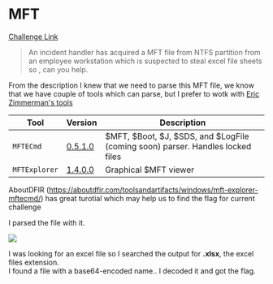 **MFT**
===================  
[Challenge Link](https://hubchallenges.s3-eu-west-1.amazonaws.com/Forensics/MFT)

> An incident handler has acquired a MFT file from NTFS partition from an employee workstation  which is suspected to steal excel file sheets so , can you help.

From the description I knew that we need to parse this MFT file, we know that we have couple of tools which can parse, but I prefer to wotk with [Eric Zimmerman's tools](https://ericzimmerman.github.io/#!index.md) 
 
 | Tool | Version | Description |
| --- | --- | --- |
| `MFTECmd` | [0.5.1.0](https://f001.backblazeb2.com/file/EricZimmermanTools/MFTECmd.zip) |  $MFT, $Boot, $J, $SDS, and $LogFile (coming soon) parser. Handles locked files |
| `MFTExplorer` | [1.4.0.0](https://f001.backblazeb2.com/file/EricZimmermanTools/MFTExplorer.zip) |  Graphical $MFT viewer |
 
 AboutDFIR (https://aboutdfir.com/toolsandartifacts/windows/mft-explorer-mftecmd/) has great turotial which may help us to find the flag for current challenge
 
I parsed the file with it.

![](images/mft.png)

I was looking for an excel file so I searched the output for **.xlsx**, the excel files extension.  
I found a file with a base64-encoded name.. I decoded it and got the flag. 
